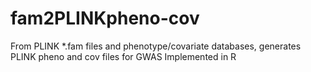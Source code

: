 # fam2PLINKpheno-cov
From PLINK *.fam files and phenotype/covariate databases, generates PLINK pheno and cov files for GWAS
Implemented in R
